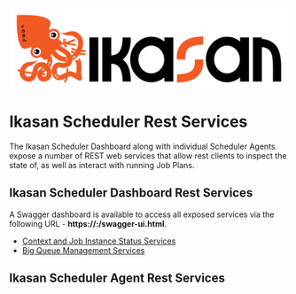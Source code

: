 ![IKASAN](../../../developer/docs/quickstart-images/Ikasan-title-transparent.png)

# Ikasan Scheduler Rest Services
The Ikasan Scheduler Dashboard along with individual Scheduler Agents expose a number of REST web services that allow rest clients 
to inspect the state of, as well as interact with running Job Plans.  

## Ikasan Scheduler Dashboard Rest Services
A Swagger dashboard is available to access all exposed services via the following URL - **https://<dashboard-url>:<dashboard-port>/swagger-ui.html**.  
- [Context and Job Instance Status Services](./context-and-job-instance-status.md)
- [Big Queue Management Services](./big-queue-services.md)

## Ikasan Scheduler Agent Rest Services
